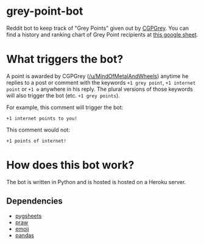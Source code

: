 # grey-point-bot

Reddit bot to keep track of "Grey Points" given out by [CGPGrey](https://www.youtube.com/cgpgrey). You can find a history and ranking chart of Grey Point recipients at [this google sheet](https://docs.google.com/spreadsheets/d/18_Y1TrcEZHHYesYX8lVO9BdbbEPWWMPaLZ1DONwOQjI/edit?usp=sharing).

# What triggers the bot?
A point is awarded by CGPGrey ([/u/MindOfMetalAndWheels](https://old.reddit.com/user/MindOfMetalAndWheels)) anytime he replies to a post or comment with the keywords `+1 grey point`, `+1 internet point` or `+1 ⚙️` anywhere in his reply. The plural versions of those keywords will also trigger the bot (etc. `+1 grey points`). 

For example, this comment will trigger the bot:  
``` 
+1 internet points to you!
```  
This comment would not:
```
+1 points of internet!
```

# How does this bot work?
The bot is written in Python and is hosted is hosted on a Heroku server.

## Dependencies
- [pygsheets](https://github.com/nithinmurali/pygsheets)
- [praw](https://github.com/praw-dev/praw)
- [emoji](https://github.com/carpedm20/emoji)
- [pandas](https://github.com/pandas-dev/pandas)
